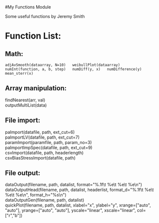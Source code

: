 #My Functions Module

Some useful functions by Jeremy Smith

Function List:
==============

Math:
-----
`adjAvSmooth(dataarray, N=10)  
weibullPlot(dataarray)  
numInt(function, a, b, step)  
numDiff(y, x)  
numDifference(y)  
mean_sterr(x)  `

Array manipulation:
-------------------
findNearest(arr, val)  
outputMultiList(data)  

File import:
------------
paImport(datafile, path, ext_cut=6)  
paImportLV(datafile, path, ext_cut=7)  
paramImport(paramfile, path, param_no=3)  
paImportImpSpec(datafile, path, ext_cut=9)  
csvImport(datafile, path, headerlength)  
csvBiasStressImport(datafile, path)  

File output:
------------
dataOutput(filename, path, datalist, format="%.1f\t %e\t %e\t %e\n")  
dataOutputHead(filename, path, datalist, headerlist, format_d="%.1f\t %e\t %e\t %e\n", format_h="%s\n")  
dataOutputGen(filename, path, datalist)  
quickPlot(filename, path, datalist, xlabel="x", ylabel="y", xrange=["auto", "auto"], yrange=["auto", "auto"], yscale="linear", xscale="linear", col=["r","b"])  

